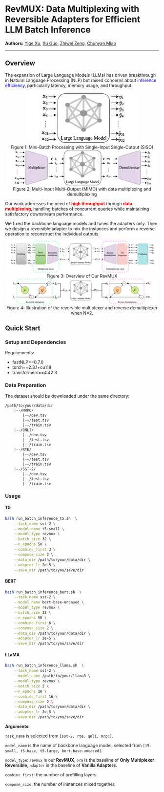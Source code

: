 # RevMUX: Data Multiplexing with Reversible Adapters for Efficient LLM Batch Inference 

**Authors:** [Yige Xu](https://xuyige.github.io), [Xu Guo](https://guoxuxu.github.io/), [Zhiwei Zeng](https://scholar.google.com/citations?user=6eiLXmcAAAAJ), [Chunyan Miao](https://scholar.google.com/citations?user=fmXGRJgAAAAJ)

---

## Overview

The expansion of Large Language Models (LLMs) has driven breakthrough in Natural Language Processing (NLP) but raised concerns about <span style="color:blue">inference efficiency</span>, particularly latency, memory usage, and throughput.

<div style="text-align: center;">
  <figure style="text-align: center; margin: 0;">
    <img src="images/minibatch.png" alt="Description of image 1" width=""/>
    <br>
    <figcaption>Figure 1: Mini-Batch Processing with Single-Input Single-Output (SISO)</figcaption>
  </figure>
</div>

<div style="text-align: center;">
  <figure style="text-align: center; margin: 0;">
    <img src="images/datamux-pipeline.png" alt="Description of image 2" width=""/>
    <br>
    <figcaption>Figure 2: Multi-Input Multi-Output (MIMO) with data multiplexing and demultiplexing</figcaption>
  </figure>
</div>

Our work addresses the need of <b><span style="color:red">high throughput</span></b> through <b><span style="color:red">data multiplexing</span></b>, handling batches of concurrent queries while maintaining satisfactory downstream performance.

We fixed the backbone language models and tunes the adapters only. Then we design a reversible adapter to mix the instances and perform a reverse operation to reconstruct the individual outputs.

<div style="text-align: center;">
  <img src="images/bi-pipeline.png" alt="Description" width=""/>
  <br>
  <figcaption>Figure 3: Overview of Our RevMUX</figcaption>
</div>

<div style="text-align: center;">
  <img src="images/bi-invertible.png" alt="Description" width=""/>
  <br>
  <figcaption>Figure 4: Illustration of the reversible multiplexer and reverse demultiplexer when N=2.</figcaption>
</div>





## Quick Start

### Setup and Dependencies

Requirements:

- fastNLP==0.7.0
- torch==2.3.1+cu118
- transformers==4.42.3

### Data Preparation

The dataset should be downloaded under the same directory:

```
/path/to/your/data/dir
    |--/MRPC/
        |--/dev.tsv
        |--/test.tsv
        |--/train.tsv
    |--/QNLI/
        |--/dev.tsv
        |--/test.tsv
        |--/train.tsv
    |--/RTE/
        |--/dev.tsv
        |--/test.tsv
        |--/train.tsv
    |--/SST-2/
        |--/dev.tsv
        |--/test.tsv
        |--/train.tsv
```


### Usage

#### T5

```bash
bash run_batch_inference_t5.sh  \
    --task_name sst-2 \
    --model_name t5-small \
    --model_type revmux \
    --batch_size 32 \
    --n_epochs 50 \
    --combine_first 3 \
    --compose_size 2 \
    --data_dir /path/to/your/data/dir \
    --adapter_lr 2e-5 \
    --save_dir /path/to/you/save/dir
```

#### BERT

```bash
bash run_batch_inference_bert.sh  \
    --task_name sst-2 \
    --model_name bert-base-uncased \
    --model_type revmux \
    --batch_size 32 \
    --n_epochs 50 \
    --combine_first 6 \
    --compose_size 2 \
    --data_dir /path/to/your/data/dir \
    --adapter_lr 2e-5 \
    --save_dir /path/to/you/save/dir
```

#### LLaMA
```bash
bash run_batch_inference_llama.sh  \
    --task_name sst-2 \
    --model_name /path/to/your/llama3 \
    --model_type revmux \
    --batch_size 2 \
    --n_epochs 10 \
    --combine_first 16 \
    --compose_size 2 \
    --data_dir /path/to/your/data/dir \
    --adapter_lr 2e-5 \
    --save_dir /path/to/you/save/dir
```

**Arguments**: 

`task_name` is selected from `[sst-2, rte, qnli, mrpc]`.

`model_name` is the name of backbone language model, selected from `[t5-small, t5-base, t5-large, bert-base-uncased]`.

`model_type`: `revmux` is our **RevMUX**, `ora` is the baseline of **Only Multiplexer Reversible**, `adapter` is the baseline of **Vanilla Adapters**.

`combine_first`: the number of prefilling layers.

`compose_size`: the number of instances mixed together.


